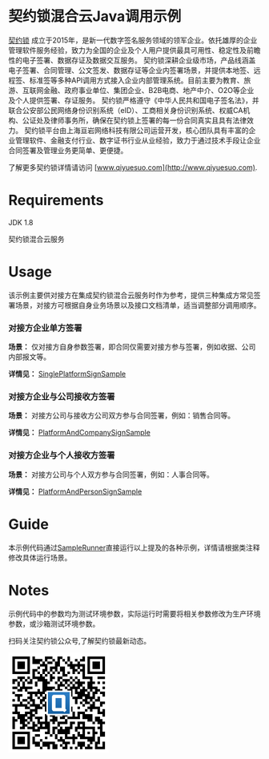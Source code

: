 # 契约锁混合云Java调用示例
[契约锁](http://www.qiyuesuo.com) 成立于2015年，是新一代数字签名服务领域的领军企业。依托雄厚的企业管理软件服务经验，致力为全国的企业及个人用户提供最具可用性、稳定性及前瞻性的电子签署、数据存证及数据交互服务。 契约锁深耕企业级市场，产品线涵盖电子签署、合同管理、公文签发、数据存证等企业内签署场景，并提供本地签、远程签、标准签等多种API调用方式接入企业内部管理系统。目前主要为教育、旅游、互联网金融、政府事业单位、集团企业、B2B电商、地产中介、O2O等企业及个人提供签署、存证服务。 契约锁严格遵守《中华人民共和国电子签名法》，并联合公安部公民网络身份识别系统（eID）、工商相关身份识别系统、权威CA机构、公证处及律师事务所，确保在契约锁上签署的每一份合同真实且具有法律效力。 契约锁平台由上海亘岩网络科技有限公司运营开发，核心团队具有丰富的企业管理软件、金融支付行业、数字证书行业从业经验，致力于通过技术手段让企业合同签署及管理业务更简单、更便捷。

了解更多契约锁详情请访问 [www.qiyuesuo.com](http://www.qiyuesuo.com).

# Requirements

JDK 1.8

契约锁混合云服务

# Usage

该示例主要供对接方在集成契约锁混合云服务时作为参考，提供三种集成方常见签署场景，对接方可根据自身业务场景以及接口文档清单，适当调整部分调用顺序。

### 对接方企业单方签署

**场景：**  仅对接方自身参数签署，即合同仅需要对接方参与签署，例如收据、公司内部报文等。

**详情见：**  [SinglePlatformSignSample](https://github.com/qiyuesuo/hybrid-demo/blob/master/src/main/java/com/qiyuesuo/hybrid/sample/SinglePlatformSignSample.java)

### 对接方企业与公司接收方签署

**场景：**  对接方公司与接收方公司双方参与合同签署，例如：销售合同等。

**详情见：**  [PlatformAndCompanySignSample](https://github.com/qiyuesuo/hybrid-demo/blob/master/src/main/java/com/qiyuesuo/hybrid/sample/PlatformAndCompanySignSample.java)

### 对接方企业与个人接收方签署

**场景：**  对接方公司与个人双方参与合同签署，例如：人事合同等。

**详情见：**  [PlatformAndPersonSignSample](https://github.com/qiyuesuo/hybrid-demo/blob/master/src/main/java/com/qiyuesuo/hybrid/sample/PlatformAndPersonSignSample.java)

# Guide

本示例代码通过[SampleRunner](https://github.com/qiyuesuo/hybrid-demo/blob/master/src/main/java/com/qiyuesuo/hybrid/SampleRunner.java)直接运行以上提及的各种示例，详情请根据类注释修改具体运行场景。

Notes
=======

示例代码中的参数均为测试环境参数，实际运行时需要将相关参数修改为生产环境参数，或沙箱测试环境参数。

扫码关注契约锁公众号,了解契约锁最新动态。

![契约锁公众号](https://github.com/qiyuesuo/hybrid-demo/blob/master/qrcode.png)
